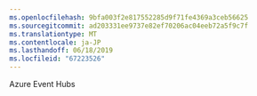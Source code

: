 ```yaml
---
ms.openlocfilehash: 9bfa003f2e817552285d9f71fe4369a3ceb56625
ms.sourcegitcommit: ad203331ee9737e82ef70206ac04eeb72a5f9c7f
ms.translationtype: MT
ms.contentlocale: ja-JP
ms.lasthandoff: 06/18/2019
ms.locfileid: "67223526"
---
```

Azure Event Hubs